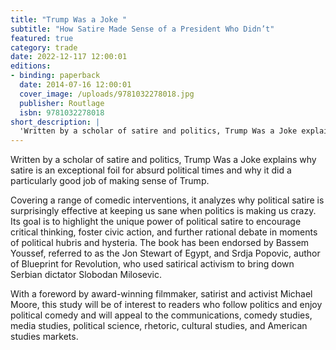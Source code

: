 ```yaml
---
title: "Trump Was a Joke "
subtitle: "How Satire Made Sense of a President Who Didn’t"
featured: true
category: trade
date: 2022-12-117 12:00:01
editions:
- binding: paperback
  date: 2014-07-16 12:00:01
  cover_image: /uploads/9781032278018.jpg
  publisher: Routlage
  isbn: 9781032278018
short_description: |
  'Written by a scholar of satire and politics, Trump Was a Joke explains why satire is an exceptional foil for absurd political times and why it did a particularly good job of making sense of Trump.'
---
```

Written by a scholar of satire and politics, Trump Was a Joke explains why satire is an exceptional foil for absurd political times and why it did a particularly good job of making sense of Trump.

Covering a range of comedic interventions, it analyzes why political satire is surprisingly effective at keeping us sane when politics is making us crazy. Its goal is to highlight the unique power of political satire to encourage critical thinking, foster civic action, and further rational debate in moments of political hubris and hysteria. The book has been endorsed by Bassem Youssef, referred to as the Jon Stewart of Egypt, and Srdja Popovic, author of Blueprint for Revolution, who used satirical activism to bring down Serbian dictator Slobodan Milosevic.

With a foreword by award-winning filmmaker, satirist and activist Michael Moore, this study will be of interest to readers who follow politics and enjoy political comedy and will appeal to the communications, comedy studies, media studies, political science, rhetoric, cultural studies, and American studies markets.